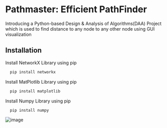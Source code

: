 
# Pathmaster: Efficient PathFinder



Introducing a Python-based Design & Analysis of Algorithms(DAA) Project which is used to find distance to any node to  any other node using GUI visualization

## Installation

Install NetworkX Library using pip

```bash
  pip install networkx
```
    
Install MatPlotlib Library using pip

```bash
  pip install matplotlib
```
    
Install Numpy Library using pip

```bash
  pip install numpy
```


![image](https://github.com/Darshil0109/Daa_project/assets/122811740/038ea173-b6ac-4187-a604-2a2553a99408)
